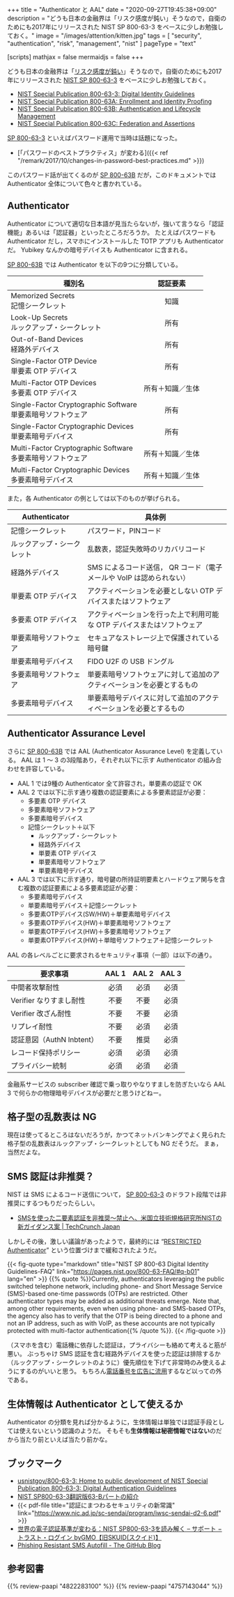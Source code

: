 +++
title = "Authenticator と AAL"
date =  "2020-09-27T19:45:38+09:00"
description = "どうも日本の金融界は「リスク感度が鈍い」そうなので，自衛のためにも2017年にリリースされた NIST SP 800-63-3 をベースに少しお勉強しておく。"
image = "/images/attention/kitten.jpg"
tags = [ "security", "authentication", "risk", "management", "nist" ]
pageType = "text"

[scripts]
  mathjax = false
  mermaidjs = false
+++

どうも日本の金融界は「[リスク感度が鈍い](https://japan.cnet.com/article/35160001/ "ゆうちょ池田社長「リスク感度が鈍かった」--被害は約6000万円に拡大、2017年から発生 - CNET Japan")」そうなので，自衛のためにも2017年にリリースされた [NIST SP 800-63-3][SP 800-63-3] をベースに少しお勉強しておく。

- [NIST Special Publication 800-63-3: Digital Identity Guidelines](https://pages.nist.gov/800-63-3/sp800-63-3.html)
- [NIST Special Publication 800-63A: Enrollment and Identity Proofing](https://pages.nist.gov/800-63-3/sp800-63a.html)
- [NIST Special Publication 800-63B: Authentication and Lifecycle Management](https://pages.nist.gov/800-63-3/sp800-63b.html)
- [NIST Special Publication 800-63C: Federation and Assertions](https://pages.nist.gov/800-63-3/sp800-63c.html)

[SP 800-63-3] といえばパスワード運用で当時は話題になった。

- [「パスワードのベストプラクティス」が変わる]({{< ref "/remark/2017/10/changes-in-password-best-practices.md" >}})

このパスワード話が出てくるのが [SP 800-63B] だが，このドキュメントでは Authenticator 全体について色々と書かれている。

## Authenticator

Authenticator について適切な日本語が見当たらないが，強いて言うなら「認証機能」あるいは「認証器」といったところだろうか。
たとえばパスワードも Authenticator だし，スマホにインストールした TOTP アプリも Authenticator だ。
Yubikey なんかの暗号デバイスも Authenticator に含まれる。

[SP 800-63B] では Authenticator を以下の9つに分類している。

| 種別名                                                         |     認証要素     |
| -------------------------------------------------------------- |:----------------:|
| Memorized Secrets<br>記憶シークレット                          |       知識       |
| Look-Up Secrets<br>ルックアップ・シークレット                  |       所有       |
| Out-of-Band Devices<br>経路外デバイス                          |       所有       |
| Single-Factor OTP Device<br>単要素 OTP デバイス                |       所有       |
| Multi-Factor OTP Devices<br>多要素 OTP デバイス                | 所有＋知識／生体 |
| Single-Factor Cryptographic Software<br>単要素暗号ソフトウェア |       所有       |
| Single-Factor Cryptographic Devices<br>単要素暗号デバイス      |       所有       |
| Multi-Factor Cryptographic Software<br>多要素暗号ソフトウェア  | 所有＋知識／生体 |
| Multi-Factor Cryptographic Devices<br>多要素暗号デバイス       | 所有＋知識／生体 |

また，各 Authenticator の例としては以下のものが挙げられる。

| Authenticator              | 具体例                                                                      |
| -------------------------- | ----------------------------------------------------------------------- |
| 記憶シークレット           | パスワード，PINコード                                                   |
| ルックアップ・シークレット | 乱数表，認証失敗時のリカバリコード                                                  |
| 経路外デバイス             | SMS によるコード送信， QR コード（電子メールや VoIP は認められない）    |
| 単要素 OTP デバイス        | アクティベーションを必要としない OTP デバイスまたはソフトウェア         |
| 多要素 OTP デバイス        | アクティベーションを行った上で利用可能な OTP デバイスまたはソフトウェア |
| 単要素暗号ソフトウェア     | セキュアなストレージ上で保護されている暗号鍵                            |
| 単要素暗号デバイス         | FIDO U2F の USB ドングル                                                |
| 多要素暗号ソフトウェア     | 単要素暗号ソフトウェアに対して追加のアクティベーションを必要とするもの  |
| 多要素暗号デバイス         | 単要素暗号デバイスに対して追加のアクティベーションを必要とするもの      |

## Authenticator Assurance Level

さらに [SP 800-63B] では AAL (Authenticator Assurance Level) を定義している。
AAL は 1 〜 3 の3段階あり，それぞれ以下に示す  Authenticator の組み合わせを許容している。

- AAL 1 では9種の Authenticator 全て許容され，単要素の認証で OK
- AAL 2 では以下に示す通り複数の認証要素による多要素認証が必要：
    - 多要素 OTP デバイス
    - 多要素暗号ソフトウェア
    - 多要素暗号デバイス
    - 記憶シークレット＋以下
        - ルックアップ・シークレット
        - 経路外デバイス
        - 単要素 OTP デバイス
        - 単要素暗号ソフトウェア
        - 単要素暗号デバイス
- AAL 3 では以下に示す通り，暗号鍵の所持証明要素とハードウェア関与を含む複数の認証要素による多要素認証が必要：
    - 多要素暗号デバイス
    - 単要素暗号デバイス＋記憶シークレット
    - 多要素OTPデバイス(SW/HW)＋単要素暗号デバイス
    - 多要素OTPデバイス(HW)＋単要素暗号ソフトウェア
    - 単要素OTPデバイス(HW)＋多要素暗号ソフトウェア
    - 単要素OTPデバイス(HW)＋単暗号ソフトウェア＋記憶シークレット

AAL の各レベルごとに要求されるセキュリティ事項（一部）は以下の通り。

| 要求事項                  | AAL 1 | AAL 2 | AAL 3 |
| ------------------------- |:-----:|:-----:|:-----:|
| 中間者攻撃耐性            | 必須  | 必須  | 必須  |
| Verifier なりすまし耐性   | 不要  | 不要  | 必須  |
| Verifier 改ざん耐性       | 不要  | 不要  | 必須  |
| リプレイ耐性              | 不要  | 必須  | 必須  |
| 認証意図（AuthN Inbtent） | 不要  | 推奨  | 必須  |
| レコード保持ポリシー      | 必須  | 必須  | 必須  |
| プライバシー統制          | 必須  | 必須  | 必須  |

金融系サービスの subscriber 確認で乗っ取りやなりすましを防ぎたいなら AAL 3 で何らかの物理暗号デバイスが必要だと思うけどねー。

## 格子型の乱数表は NG

現在は使ってるところはないだろうが，かつてネットバンキングでよく見られた格子型の乱数表はルックアップ・シークレットとしても NG だそうだ。
まぁ，当然だよな。

## SMS 認証は非推奨？

NIST は SMS によるコード送信について， [SP 800-63-3] のドラフト段階では非推奨にするつもりだったらしい。

- [SMSを使った二要素認証を非推奨〜禁止へ、米国立技術規格研究所NISTの新ガイダンス案 | TechCrunch Japan](https://jp.techcrunch.com/2016/07/26/20160725nist-declares-the-age-of-sms-based-2-factor-authentication-over/)

しかしその後，激しい議論があったようで，最終的には “[RESTRICTED Authenticator](https://pages.nist.gov/800-63-3/sp800-63b.html#restricted)” という位置づけまで緩和されたようだ。

{{< fig-quote type="markdown" title="NIST SP 800-63 Digital Identity Guidelines-FAQ" link="https://pages.nist.gov/800-63-FAQ/#q-b01" lang="en" >}}
{{% quote %}}Currently, authenticators leveraging the public switched telephone network, including phone- and Short Message Service (SMS)-based one-time passwords (OTPs) are restricted. Other authenticator types may be added as additional threats emerge. Note that, among other requirements, even when using phone- and SMS-based OTPs, the agency also has to verify that the OTP is being directed to a phone and not an IP address, such as with VoIP, as these accounts are not typically protected with multi-factor authentication{{% /quote %}}.
{{< /fig-quote >}}

（スマホを含む）電話機に依存した認証は，プライバシーも絡めて考えると筋が悪い。
ぶっちゃけ SMS 認証を含む経路外デバイスを使った認証は排除するか（ルックアップ・シークレットのように）優先順位を下げて非常時のみ使えるようにするのがいいと思う。
もちろん[電話番号を広告に流用](https://japan.cnet.com/article/35159898/ "Twitterに集団訴訟--電話番号がターゲティング広告に不正利用された可能性 - CNET Japan")するなど以っての外である。

## 生体情報は Authenticator として使えるか

Authenticator の分類を見れば分かるように，生体情報は単独では認証手段としては使えないという認識のようだ。
そもそも**生体情報は秘密情報ではない**のだから当たり前といえば当たり前かな。

## ブックマーク

- [usnistgov/800-63-3: Home to public development of NIST Special Publication 800-63-3: Digital Authentication Guidelines](https://github.com/usnistgov/800-63-3)
- [NIST SP800-63-3翻訳版63-Bパートの紹介](https://www.slideshare.net/kthrtty/20171027-nist-sp80063bkthrtty-81333156)
- {{< pdf-file title="認証にまつわるセキュリティの新常識" link="https://www.nic.ad.jp/sc-sendai/program/iwsc-sendai-d2-6.pdf" >}}
- [世界の電子認証基準が変わる：NIST SP800-63-3を読み解く – サポート − トラスト・ログイン byGMO【旧SKUID(スクイド)】](https://support.trustlogin.com/hc/ja/articles/115004031154-%E4%B8%96%E7%95%8C%E3%81%AE%E9%9B%BB%E5%AD%90%E8%AA%8D%E8%A8%BC%E5%9F%BA%E6%BA%96%E3%81%8C%E5%A4%89%E3%82%8F%E3%82%8B-NIST-SP800-63-3%E3%82%92%E8%AA%AD%E3%81%BF%E8%A7%A3%E3%81%8F)
- [Phishing Resistant SMS Autofill - The GitHub Blog](https://github.blog/2020-09-25-phishing-resistant-sms-autofill/)

[SP 800-63-3]: https://pages.nist.gov/800-63-3/ "NIST SP 800-63 Digital Identity Guidelines"
[SP 800-63B]: https://pages.nist.gov/800-63-3/sp800-63b.html "[NIST Special Publication 800-63B: Authentication and Lifecycle Management"

## 参考図書

{{% review-paapi "4822283100" %}} <!-- セキュリティはなぜやぶられたのか -->
{{% review-paapi "4757143044" %}} <!-- 信頼と裏切りの社会 -->
